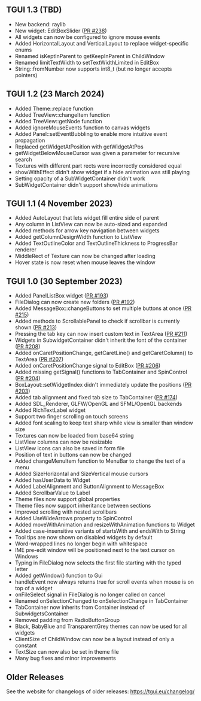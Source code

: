 TGUI 1.3  (TBD)
---------------

- New backend: raylib
- New widget: EditBoxSlider ([PR #238](https://github.com/texus/TGUI/pull/238))
- All widgets can now be configured to ignore mouse events
- Added HorizontalLayout and VerticalLayout to replace widget-specific enums
- Renamed isKeptInParent to getKeepInParent in ChildWindow
- Renamed limitTextWidth to setTextWidthLimited in EditBox
- String::fromNumber now supports int8_t (but no longer accepts pointers)


TGUI 1.2  (23 March 2024)
-------------------------

- Added Theme::replace function
- Added TreeView::changeItem function
- Added TreeView::getNode function
- Added ignoreMouseEvents function to canvas widgets
- Added Panel::setEventBubbling to enable more intuitive event propagation
- Replaced getWidgetAtPosition with getWidgetAtPos
- getWidgetBelowMouseCursor was given a parameter for recursive search
- Textures with different part rects were incorrectly considered equal
- showWithEffect didn't show widget if a hide animation was still playing
- Setting opacity of a SubWidgetContainer didn't work
- SubWidgetContainer didn't support show/hide animations


TGUI 1.1  (4 November 2023)
---------------------------

- Added AutoLayout that lets widget fill entire side of parent
- Any column in ListView can now be auto-sized and expanded
- Added methods for arrow key navigation between widgets
- Added getColumnDesignWidth function to ListView
- Added TextOutlineColor and TextOutlineThickness to ProgressBar renderer
- MiddleRect of Texture can now be changed after loading
- Hover state is now reset when mouse leaves the window


TGUI 1.0  (30 September 2023)
-----------------------------

- Added PanelListBox widget ([PR #193](https://github.com/texus/TGUI/pull/193))
- FileDialog can now create new folders ([PR #192](https://github.com/texus/TGUI/pull/192))
- Added MessageBox::changeButtons to set multiple buttons at once ([PR #215](https://github.com/texus/TGUI/pull/215))
- Added methods to ScrollablePanel to check if scrollbar is currently shown ([PR #213](https://github.com/texus/TGUI/pull/213))
- Pressing the tab key can now insert custom text in TextArea ([PR #211](https://github.com/texus/TGUI/pull/211))
- Widgets in SubwidgetContainer didn't inherit the font of the container ([PR #208](https://github.com/texus/TGUI/pull/208))
- Added onCaretPositionChange, getCaretLine() and getCaretColumn() to TextArea ([PR #207](https://github.com/texus/TGUI/pull/207))
- Added onCaretPositionChange signal to EditBox ([PR #206](https://github.com/texus/TGUI/pull/206))
- Added missing getSignal() functions to TabContainer and SpinControl ([PR #204](https://github.com/texus/TGUI/pull/204))
- BoxLayout::setWidgetIndex didn't immediately update the positions ([PR #203](https://github.com/texus/TGUI/pull/203))
- Added tab alignment and fixed tab size to TabContainer ([PR #174](https://github.com/texus/TGUI/pull/174))
- Added SDL\_Renderer, GLFW/OpenGL and SFML/OpenGL backends
- Added RichTextLabel widget
- Support two finger scrolling on touch screens
- Added font scaling to keep text sharp while view is smaller than window size
- Textures can now be loaded from base64 string
- ListView columns can now be resizable
- ListView icons can also be saved in form file
- Position of text in buttons can now be changed
- Added changeMenuItem function to MenuBar to change the text of a menu
- Added SizeHorizontal and SizeVertical mouse cursors
- Added hasUserData to Widget
- Added LabelAlignment and ButtonAlignment to MessageBox
- Added ScrollbarValue to Label
- Theme files now support global properties
- Theme files now support inheritance between sections
- Improved scrolling with nested scrollbars
- Added UseWideArrows property to SpinControl
- Added moveWithAnimation and resizeWithAnimation functions to Widget
- Added case-insensitive variants of startsWith and endsWith to String
- Tool tips are now shown on disabled widgets by default
- Word-wrapped lines no longer begin with whitespace
- IME pre-edit window will be positioned next to the text cursor on Windows
- Typing in FileDialog now selects the first file starting with the typed letter
- Added getWindow() function to Gui
- handleEvent now always returns true for scroll events when mouse is on top of a widget
- onFileSelect signal in FileDialog is no longer called on cancel
- Renamed onSelectionChanged to onSelectionChange in TabContainer
- TabContainer now inherits from Container instead of SubwidgetsContainer
- Removed padding from RadioButtonGroup
- Black, BabyBlue and TransparentGrey themes can now be used for all widgets
- ClientSize of ChildWindow can now be a layout instead of only a constant
- TextSize can now also be set in theme file
- Many bug fixes and minor improvements


Older Releases
--------------

See the website for changelogs of older releases: https://tgui.eu/changelog/
